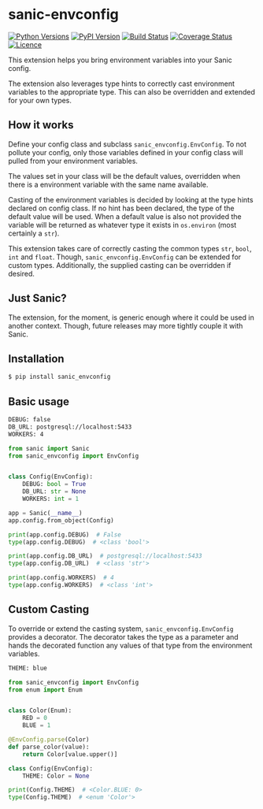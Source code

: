 # sanic-envconfig
[![Python Versions](https://img.shields.io/pypi/pyversions/sanic-envconfig.svg)](https://pypi.python.org/pypi/sanic-envconfig)
[![PyPI Version](https://img.shields.io/pypi/v/sanic-envconfig.svg)](https://pypi.python.org/pypi/sanic-envconfig)
[![Build Status](https://travis-ci.org/jamesstidard/sanic-envconfig.svg?branch=master)](https://travis-ci.org/jamesstidard/sanic-envconfig)
[![Coverage Status](https://coveralls.io/repos/github/jamesstidard/sanic-envconfig/badge.svg)](https://coveralls.io/github/jamesstidard/sanic-envconfig)
[![Licence](http://img.shields.io/:license-mit-blue.svg)](https://github.com/jamesstidard/sanic-envconfig/blob/master/LICENCE.txt)

This extension helps you bring environment variables into your Sanic config.

The extension also leverages type hints to correctly cast environment variables to the appropriate type. This can also be overridden and extended for your own types.

## How it works
Define your config class and subclass `sanic_envconfig.EnvConfig`. To not pollute your config, only those variables defined in your config class will pulled from your environment variables.

The values set in your class will be the default values, overridden when there is a environment variable with the same name available.

Casting of the environment variables is decided by looking at the type hints declared on config class. If no hint has been declared, the type of the default value will be used. When a default value is also not provided the variable will be returned as whatever type it exists in `os.environ` (most certainly a `str`).

This extension takes care of correctly casting the common types `str`, `bool`, `int` and `float`. Though, `sanic_envconfig.EnvConfig` can be extended for custom types. Additionally, the supplied casting can be overridden if desired.

## Just Sanic?
The extension, for the moment, is generic enough where it could be used in another context. Though, future releases may more tightly couple it with Sanic.

## Installation
```bash
$ pip install sanic_envconfig
```

## Basic usage
```bash
DEBUG: false
DB_URL: postgresql://localhost:5433
WORKERS: 4
```
```python
from sanic import Sanic
from sanic_envconfig import EnvConfig


class Config(EnvConfig):
    DEBUG: bool = True
    DB_URL: str = None
    WORKERS: int = 1

app = Sanic(__name__)
app.config.from_object(Config)

print(app.config.DEBUG)  # False
type(app.config.DEBUG)  # <class 'bool'>

print(app.config.DB_URL)  # postgresql://localhost:5433
type(app.config.DB_URL)  # <class 'str'>

print(app.config.WORKERS)  # 4
type(app.config.WORKERS)  # <class 'int'>
```

## Custom Casting
To override or extend the casting system, `sanic_envconfig.EnvConfig` provides a decorator. The decorator takes the type as a parameter and hands the decorated function any values of that type from the environment variables.
```bash
THEME: blue
```
```python
from sanic_envconfig import EnvConfig
from enum import Enum


class Color(Enum):
    RED = 0
    BLUE = 1

@EnvConfig.parse(Color)
def parse_color(value):
    return Color[value.upper()]

class Config(EnvConfig):
    THEME: Color = None

print(Config.THEME)  # <Color.BLUE: 0>
type(Config.THEME)  # <enum 'Color'>
```
